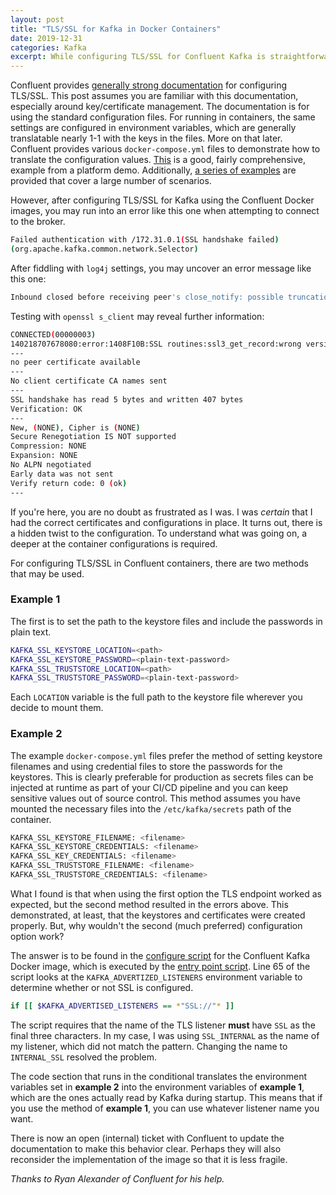 ```yaml
---
layout: post
title: "TLS/SSL for Kafka in Docker Containers"
date: 2019-12-31
categories: Kafka
excerpt: While configuring TLS/SSL for Confluent Kafka is straightforward, there are twists when running in Docker containers. This posts covers what I discovered that isn't (as of time of writing) covered in the official documentation.
---
```


Confluent provides [generally strong documentation](https://docs.confluent.io/current/kafka/authentication_ssl.html) for configuring TLS/SSL. This post assumes you are familiar with this documentation, especially around key/certificate management. The documentation is for using the standard configuration files. For running in containers, the same settings are configured in environment variables, which are generally translatable nearly 1-1 with the keys in the files. More on that later. Confluent provides various `docker-compose.yml` files to demonstrate how to translate the configuration values. [This](https://github.com/confluentinc/cp-demo/blob/5.3.2-post/docker-compose.yml) is a good, fairly comprehensive, example from a platform demo. Additionally, [a series of examples](https://github.com/confluentinc/cp-docker-images/tree/5.3.1-post/examples) are provided that cover a large number of scenarios.

However, after configuring TLS/SSL for Kafka using the Confluent Docker images, you may run into an error like this one when attempting to connect to the broker.

``` bash
Failed authentication with /172.31.0.1(SSL handshake failed)
(org.apache.kafka.common.network.Selector)
```

After fiddling with `log4j` settings, you may uncover an error message like this one:

``` bash
Inbound closed before receiving peer's close_notify: possible truncation attack?
```

Testing with `openssl s_client` may reveal further information:

``` bash
CONNECTED(00000003)
140218707678080:error:1408F10B:SSL routines:ssl3_get_record:wrong version number:ssl/record/ssl3_record.c:332:
---
no peer certificate available
---
No client certificate CA names sent
---
SSL handshake has read 5 bytes and written 407 bytes
Verification: OK
---
New, (NONE), Cipher is (NONE)
Secure Renegotiation IS NOT supported
Compression: NONE
Expansion: NONE
No ALPN negotiated
Early data was not sent
Verify return code: 0 (ok)
---
```

If you're here, you are no doubt as frustrated as I was. I was _certain_ that I had the correct certificates and configurations in place. It turns out, there is a hidden twist to the configuration. To understand what was going on, a deeper at the container configurations is required.

For configuring TLS/SSL in Confluent containers, there are two methods that may be used.

### Example 1

The first is to set the path to the keystore files and include the passwords in plain text.

``` bash
KAFKA_SSL_KEYSTORE_LOCATION=<path>
KAFKA_SSL_KEYSTORE_PASSWORD=<plain-text-password>
KAFKA_SSL_TRUSTSTORE_LOCATION=<path>
KAFKA_SSL_TRUSTSTORE_PASSWORD=<plain-text-password>
```

Each `LOCATION` variable is the full path to the keystore file wherever you decide to mount them.

### Example 2

The example `docker-compose.yml` files prefer the method of setting keystore filenames and using credential files to store the passwords for the keystores. This is clearly preferable for production as secrets files can be injected at runtime as part of your CI/CD pipeline and you can keep sensitive values out of source control. This method assumes you have mounted the necessary files into the `/etc/kafka/secrets` path of the container.

``` bash
KAFKA_SSL_KEYSTORE_FILENAME: <filename>
KAFKA_SSL_KEYSTORE_CREDENTIALS: <filename>
KAFKA_SSL_KEY_CREDENTIALS: <filename> 
KAFKA_SSL_TRUSTSTORE_FILENAME: <filename>
KAFKA_SSL_TRUSTSTORE_CREDENTIALS: <filename>
```

What I found is that when using the first option the TLS endpoint worked as expected, but the second method resulted in the errors above. This demonstrated, at least, that the keystores and certificates were created properly. But, why wouldn't the second (much preferred) configuration option work?

The answer is to be found in the [configure script](https://github.com/confluentinc/cp-docker-images/blob/5.3.1-post/debian/kafka/include/etc/confluent/docker/configure#L65) for the Confluent Kafka Docker image, which is executed by the [entry point script](https://github.com/confluentinc/cp-docker-images/blob/5.3.1-post/debian/kafka/include/etc/confluent/docker/run). Line 65 of the script looks at the `KAFKA_ADVERTIZED_LISTENERS` environment variable to determine whether or not SSL is configured.

``` bash
if [[ $KAFKA_ADVERTISED_LISTENERS == *"SSL://"* ]]
```

The script requires that the name of the TLS listener **must** have `SSL` as the final three characters. In my case, I was using `SSL_INTERNAL` as the name of my listener, which did not match the pattern. Changing the name to `INTERNAL_SSL` resolved the problem. 

The code section that runs in the conditional translates the environment variables set in **example 2** into the environment variables of **example 1**, which are the ones actually read by Kafka during startup. This means that if you use the method of **example 1**, you can use whatever listener name you want.

There is now an open (internal) ticket with Confluent to update the documentation to make this behavior clear. Perhaps they will also reconsider the implementation of the image so that it is less fragile.

_Thanks to Ryan Alexander of Confluent for his help._
